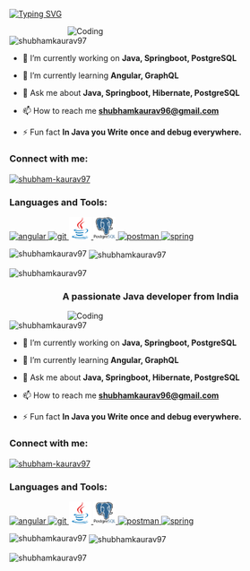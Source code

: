 [![Typing SVG](https://readme-typing-svg.demolab.com?font=Roboto&weight=500&size=32&pause=1000&color=E64980&vCenter=true&width=1000&height=60&lines=%E0%A4%A8%E0%A4%AE%E0%A4%B8%E0%A5%8D%E0%A4%A4%E0%A5%87+(Namaste)%F0%9F%99%8F%F0%9F%8F%BB%2C+I'm+Shubham+Kaurav!;A+passionate%2C+self-taught+Back+End+Developer+from+India)](https://git.io/typing-svg)

<img align="right" alt="Coding" width="400" src="https://www.chawtechsolutions.com/wp-content/uploads/2019/03/senior-front-end-developer-openings-1.gif">

<p align="left"> <img src="https://komarev.com/ghpvc/?username=shubhamkaurav97&label=Profile%20views&color=0e75b6&style=flat" alt="shubhamkaurav97" /> </p>

- 🔭 I’m currently working on **Java, Springboot, PostgreSQL**

- 🌱 I’m currently learning **Angular, GraphQL**

- 💬 Ask me about **Java, Springboot, Hibernate, PostgreSQL**

- 📫 How to reach me **shubhamkaurav96@gmail.com**

- ⚡ Fun fact **In Java you Write once and debug everywhere.**

<h3 align="left">Connect with me:</h3>
<p align="left">
<a href="https://linkedin.com/in/shubham-kaurav97" target="blank"><img align="center" src="https://raw.githubusercontent.com/rahuldkjain/github-profile-readme-generator/master/src/images/icons/Social/linked-in-alt.svg" alt="shubham-kaurav97" height="30" width="40" /></a>
</p>

<h3 align="left">Languages and Tools:</h3>
<p align="left"> <a href="https://angular.io" target="_blank" rel="noreferrer"> <img src="https://angular.io/assets/images/logos/angular/angular.svg" alt="angular" width="40" height="40"/> </a> <a href="https://git-scm.com/" target="_blank" rel="noreferrer"> <img src="https://www.vectorlogo.zone/logos/git-scm/git-scm-icon.svg" alt="git" width="40" height="40"/> </a> <a href="https://www.java.com" target="_blank" rel="noreferrer"> <img src="https://raw.githubusercontent.com/devicons/devicon/master/icons/java/java-original.svg" alt="java" width="40" height="40"/> </a> <a href="https://www.postgresql.org" target="_blank" rel="noreferrer"> <img src="https://raw.githubusercontent.com/devicons/devicon/master/icons/postgresql/postgresql-original-wordmark.svg" alt="postgresql" width="40" height="40"/> </a> <a href="https://postman.com" target="_blank" rel="noreferrer"> <img src="https://www.vectorlogo.zone/logos/getpostman/getpostman-icon.svg" alt="postman" width="40" height="40"/> </a> <a href="https://spring.io/" target="_blank" rel="noreferrer"> <img src="https://www.vectorlogo.zone/logos/springio/springio-icon.svg" alt="spring" width="40" height="40"/> </a> </p>

<p><img align="left" src="https://github-readme-stats.vercel.app/api/top-langs?username=shubhamkaurav97&show_icons=true&locale=en&layout=compact" alt="shubhamkaurav97" /></p>

<p>&nbsp;<img align="center" src="https://github-readme-stats.vercel.app/api?username=shubhamkaurav97&show_icons=true&locale=en" alt="shubhamkaurav97" /></p>

<p><img align="center" src="https://github-readme-streak-stats.herokuapp.com/?user=shubhamkaurav97&" alt="shubhamkaurav97" /></p>

<h3 align="center">A passionate Java developer from India</h3>
<img align="right" alt="Coding" width="400" src="https://www.chawtechsolutions.com/wp-content/uploads/2019/03/senior-front-end-developer-openings-1.gif">

<p align="left"> <img src="https://komarev.com/ghpvc/?username=shubhamkaurav97&label=Profile%20views&color=0e75b6&style=flat" alt="shubhamkaurav97" /> </p>

- 🔭 I’m currently working on **Java, Springboot, PostgreSQL**

- 🌱 I’m currently learning **Angular, GraphQL**

- 💬 Ask me about **Java, Springboot, Hibernate, PostgreSQL**

- 📫 How to reach me **shubhamkaurav96@gmail.com**

- ⚡ Fun fact **In Java you Write once and debug everywhere.**

<h3 align="left">Connect with me:</h3>
<p align="left">
<a href="https://linkedin.com/in/shubham-kaurav97" target="blank"><img align="center" src="https://raw.githubusercontent.com/rahuldkjain/github-profile-readme-generator/master/src/images/icons/Social/linked-in-alt.svg" alt="shubham-kaurav97" height="30" width="40" /></a>
</p>

<h3 align="left">Languages and Tools:</h3>
<p align="left"> <a href="https://angular.io" target="_blank" rel="noreferrer"> <img src="https://angular.io/assets/images/logos/angular/angular.svg" alt="angular" width="40" height="40"/> </a> <a href="https://git-scm.com/" target="_blank" rel="noreferrer"> <img src="https://www.vectorlogo.zone/logos/git-scm/git-scm-icon.svg" alt="git" width="40" height="40"/> </a> <a href="https://www.java.com" target="_blank" rel="noreferrer"> <img src="https://raw.githubusercontent.com/devicons/devicon/master/icons/java/java-original.svg" alt="java" width="40" height="40"/> </a> <a href="https://www.postgresql.org" target="_blank" rel="noreferrer"> <img src="https://raw.githubusercontent.com/devicons/devicon/master/icons/postgresql/postgresql-original-wordmark.svg" alt="postgresql" width="40" height="40"/> </a> <a href="https://postman.com" target="_blank" rel="noreferrer"> <img src="https://www.vectorlogo.zone/logos/getpostman/getpostman-icon.svg" alt="postman" width="40" height="40"/> </a> <a href="https://spring.io/" target="_blank" rel="noreferrer"> <img src="https://www.vectorlogo.zone/logos/springio/springio-icon.svg" alt="spring" width="40" height="40"/> </a> </p>

<p><img align="left" src="https://github-readme-stats.vercel.app/api/top-langs?username=shubhamkaurav97&show_icons=true&locale=en&layout=compact" alt="shubhamkaurav97" /></p>

<p>&nbsp;<img align="center" src="https://github-readme-stats.vercel.app/api?username=shubhamkaurav97&show_icons=true&locale=en" alt="shubhamkaurav97" /></p>

<p><img align="center" src="https://github-readme-streak-stats.herokuapp.com/?user=shubhamkaurav97&" alt="shubhamkaurav97" /></p>


<!--
**shubhamkaurav97/shubhamkaurav97** is a ✨ _special_ ✨ repository because its `README.md` (this file) appears on your GitHub profile.

Here are some ideas to get you started:

- 🔭 I’m currently working on ...
- 🌱 I’m currently learning ...
- 👯 I’m looking to collaborate on ...
- 🤔 I’m looking for help with ...
- 💬 Ask me about ...
- 📫 How to reach me: ...
- 😄 Pronouns: ...
- ⚡ Fun fact: ...
-->
